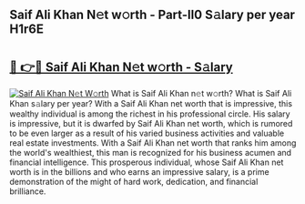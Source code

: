 ## Saif Ali Khan N𝚎t w𝚘rth - Part-lI0 S𝚊lary per year H1r6E

# <h2><a href="http://gc4qvq1.nevu.top/?p=Saif+Ali+Khan">🔗 👉🔴 Saif Ali Khan N𝚎t w𝚘rth - S𝚊lary</a></h2>

[![Saif Ali Khan N𝚎t W𝚘rth](https://i.imgur.com/Oavwk0R.jpeg)](http://gc4qvq1.nevu.top/?p=Saif+Ali+Khan)
What is Saif Ali Khan n𝚎t w𝚘rth? What is Saif Ali Khan s𝚊lary per year?
With a Saif Ali Khan net worth that is impressive, this wealthy individual is among the richest in his professional circle. His salary is impressive, but it is dwarfed by Saif Ali Khan net worth, which is rumored to be even larger as a result of his varied business activities and valuable real estate investments. With a Saif Ali Khan net worth that ranks him among the world's wealthiest, this man is recognized for his business acumen and financial intelligence. This prosperous individual, whose Saif Ali Khan net worth is in the billions and who earns an impressive salary, is a prime demonstration of the might of hard work, dedication, and financial brilliance.
